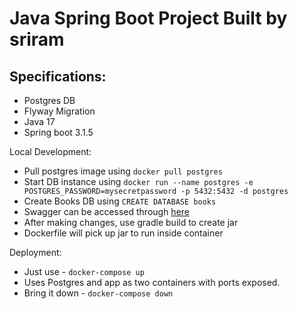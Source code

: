# Java Spring Boot Project Built by sriram

## Specifications:
 - Postgres DB
 - Flyway Migration
 - Java 17
 - Spring boot 3.1.5

Local Development:
- Pull postgres image using ```docker pull postgres```
- Start DB instance using ```docker run --name postgres -e POSTGRES_PASSWORD=mysecretpassword -p 5432:5432 -d postgres```
- Create Books DB using ```CREATE DATABASE books```
- Swagger can be accessed through [here](http://localhost:8080/swagger-ui.html)
- After making changes, use gradle build to create jar
- Dockerfile will pick up jar to run inside container

Deployment:
- Just use - ```docker-compose up```
- Uses Postgres and app as two containers with ports exposed. 
- Bring it down - ```docker-compose down```
